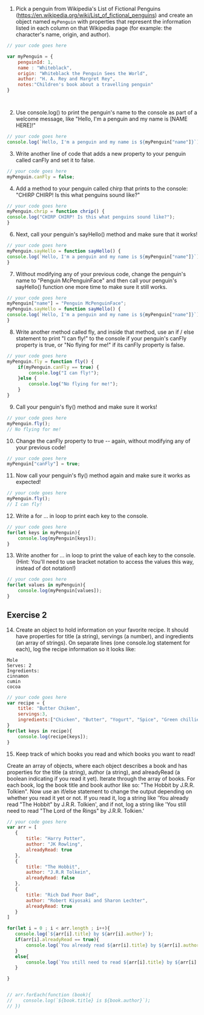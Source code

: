 1. Pick a penguin from Wikipedia's List of Fictional Penguins (https://en.wikipedia.org/wiki/List_of_fictional_penguins) and create an object named `myPenguin` with properties that represent the information listed in each column on that Wikipedia page (for example: the character's name, origin, and author).

```js
// your code goes here

var myPenguin = {
    penguinId: 1,
    name : "Whiteblack",
    origin: "Whiteblack the Penguin Sees the World",
    author: "H. A. Rey and Margret Rey",
    notes:"Children's book about a travelling penguin"
}




```

2. Use console.log() to print the penguin's name to the console as part of a welcome message, like "Hello, I'm a penguin and my name is [NAME HERE]!"

```js
// your code goes here
console.log(`Hello, I'm a penguin and my name is ${myPenguin["name"]}`)
```

3. Write another line of code that adds a new property to your penguin called canFly and set it to false.

```js
// your code goes here
myPenguin.canFly = false;
```

4. Add a method to your penguin called chirp that prints to the console: "CHIRP CHIRP! Is this what penguins sound like?"

```js
// your code goes here
myPenguin.chrip = function chrip() {
console.log("CHIRP CHIRP! Is this what penguins sound like?");
}

```

6. Next, call your penguin's sayHello() method and make sure that it works!

```js
// your code goes here
myPenguin.sayHello = function sayHello() {
console.log(`Hello, I'm a penguin and my name is ${myPenguin["name"]}`)
}
```

7. Without modifying any of your previous code, change the penguin's name to "Penguin McPenguinFace" and then call your penguin's sayHello() function one more time to make sure it still works.

```js
// your code goes here
myPenguin["name"] = "Penguin McPenguinFace";
myPenguin.sayHello = function sayHello() {
console.log(`Hello, I'm a penguin and my name is ${myPenguin["name"]}`)
}
```

8. Write another method called fly, and inside that method, use an if / else statement to print "I can fly!" to the console if your penguin's canFly property is true, or "No flying for me!" if its canFly property is false.

```js
// your code goes here
myPenguin.fly = function fly() {
    if(myPenguin.canFly == true) {
        console.log("I can fly!");
    }else {
        console.log("No flying for me!");
    }
}
```

9. Call your penguin's fly() method and make sure it works!

```js
// your code goes here
myPenguin.fly();
// No flying for me!
```

10. Change the canFly property to true -- again, without modifying any of your previous code!

```js
// your code goes here
myPenguin["canFly"] = true;
```

11. Now call your penguin's fly() method again and make sure it works as expected!

```js
// your code goes here
myPenguin.fly();
// I can fly!
```

12. Write a for ... in loop to print each key to the console.

```js
// your code goes here
for(let keys in myPenguin){
    console.log(myPenguin[keys]);
}
```

13. Write another for ... in loop to print the value of each key to the console. (Hint: You'll need to use bracket notation to access the values this way, instead of dot notation!)

```js
// your code goes here
for(let values in myPenguin){
    console.log(myPenguin[values]);
}
```

## Exercise 2
 14. Create an object to hold information on your favorite recipe. It should have properties for title (a string), servings (a number), and ingredients (an array of strings).
 On separate lines (one console.log statement for each), log the recipe information so it looks like:
 ```
 Mole
 Serves: 2
 Ingredients:
 cinnamon
 cumin
 cocoa
```

```js
// your code goes here
var recipe = {
    title: "Butter Chiken",
    servings:3,
    ingredients:["Chicken", "Butter", "Yogurt", "Spice", "Green chillies", "Coriander"]
}
for(let keys in recipe){
    console.log(recipe[keys]);
}
```

 15. Keep track of which books you read and which books you want to read!

 Create an array of objects, where each object describes a book and has properties for the title (a string), author (a string), and alreadyRead (a boolean indicating if you read it yet).
 Iterate through the array of books. For each book, log the book title and book author like so: "The Hobbit by J.R.R. Tolkien".
 Now use an if/else statement to change the output depending on whether you read it yet or not. If you read it, log a string like 'You already read "The Hobbit" by J.R.R. Tolkien', and if not, log a string like 'You still need to read "The Lord of the Rings" by J.R.R. Tolkien.'

 ```js
// your code goes here
var arr = [
    {
        title: "Harry Potter",
        author: "JK Rowling",
        alreadyRead: true
    },
    {
        title: "The Hobbit",
        author: "J.R.R Tolkein",
        alreadyRead: false
    },
    {
        title: "Rich Dad Poor Dad",
        author: "Robert Kiyosaki and Sharon Lechter",
        alreadyRead: true
    }
]

for(let i = 0 ; i < arr.length ; i++){
    console.log(`${arr[i].title} by ${arr[i].author}`);
    if(arr[i].alreadyRead == true){
        console.log(`You already read ${arr[i].title} by ${arr[i].author}`);
    }
    else{
        console.log(`You still need to read ${arr[i].title} by ${arr[i].author}`);
    }

}


// arr.forEach(function (book){
//    console.log(`${book.title} is ${book.author}`);
// })

```
